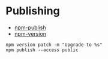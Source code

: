 # Publishing

- [npm-publish](https://docs.npmjs.com/cli/v8/commands/npm-publish)
- [npm-version](https://docs.npmjs.com/cli/v9/commands/npm-version)


```shell
npm version patch -m "Upgrade to %s"
npm publish --access public
```
